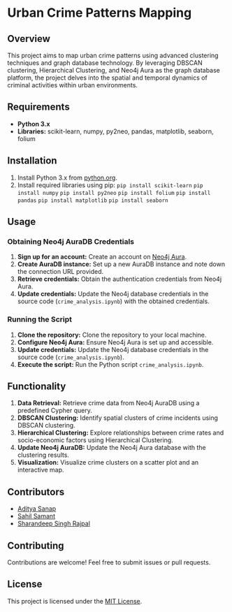 # Urban Crime Patterns Mapping

## Overview

This project aims to map urban crime patterns using advanced clustering techniques and graph database technology. By leveraging DBSCAN clustering, Hierarchical Clustering, and Neo4j Aura as the graph database platform, the project delves into the spatial and temporal dynamics of criminal activities within urban environments.

## Requirements

- **Python 3.x**
- **Libraries:** scikit-learn, numpy, py2neo, pandas, matplotlib, seaborn, folium

## Installation

1. Install Python 3.x from [python.org](https://www.python.org/downloads/).
2. Install required libraries using pip:
```pip install scikit-learn```
```pip install numpy```
```pip install py2neo```
```pip install folium```
```pip install pandas```
```pip install matplotlib```
```pip install seaborn```

## Usage

### Obtaining Neo4j AuraDB Credentials
1. **Sign up for an account:** Create an account on [Neo4j Aura](https://neo4j.com/cloud/aura/).
2. **Create AuraDB instance:** Set up a new AuraDB instance and note down the connection URL provided.
3. **Retrieve credentials:** Obtain the authentication credentials from Neo4j Aura.
4. **Update credentials:** Update the Neo4j database credentials in the source code (`crime_analysis.ipynb`) with the obtained credentials.

### Running the Script
1. **Clone the repository:** Clone the repository to your local machine.
2. **Configure Neo4j Aura:** Ensure Neo4j Aura is set up and accessible.
3. **Update credentials:** Update the Neo4j database credentials in the source code (`crime_analysis.ipynb`).
4. **Execute the script:** Run the Python script `crime_analysis.ipynb`.

## Functionality
1. **Data Retrieval:** Retrieve crime data from Neo4j AuraDB using a predefined Cypher query.
2. **DBSCAN Clustering:** Identify spatial clusters of crime incidents using DBSCAN clustering.
3. **Hierarchical Clustering:** Explore relationships between crime rates and socio-economic factors using Hierarchical Clustering.
4. **Update Neo4j AuraDB:** Update the Neo4j Aura database with the clustering results.
5. **Visualization:** Visualize crime clusters on a scatter plot and an interactive map.

## Contributors
- [Aditya Sanap](https://github.com/AdityaSanap1821)
- [Sahil Samant](https://github.com/sahilsamant01)
- [Sharandeep Singh Rajpal](https://github.com/DemonKing680)


## Contributing
Contributions are welcome! Feel free to submit issues or pull requests.

## License
This project is licensed under the [MIT License](LICENSE).
